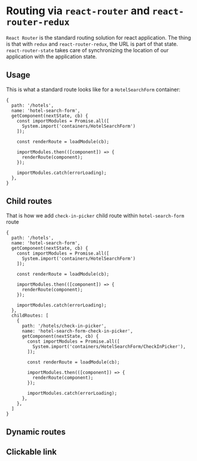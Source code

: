 # Routing via `react-router` and `react-router-redux`
`React Router` is the standard routing solution for react application. The thing is that with `redux` and `react-router-redux`, the URL is 
part of that state. `react-router-state` takes care of synchronizing the location of our application with the application state.

## Usage
This is what a standard route looks like for a `HotelSearchForm` container:
```JS
{
  path: '/hotels',
  name: 'hotel-search-form',
  getComponent(nextState, cb) {
    const importModules = Promise.all([
      System.import('containers/HotelSearchForm')
    ]);

    const renderRoute = loadModule(cb);

    importModules.then(([component]) => {
      renderRoute(component);
    });

    importModules.catch(errorLoading);
  },
}
```

## Child routes
That is how we add `check-in-picker` child route within `hotel-search-form` route
```JS
{
  path: '/hotels',
  name: 'hotel-search-form',
  getComponent(nextState, cb) {
    const importModules = Promise.all([
      System.import('containers/HotelSearchForm')
    ]);

    const renderRoute = loadModule(cb);

    importModules.then(([component]) => {
      renderRoute(component);
    });

    importModules.catch(errorLoading);
  },
  childRoutes: [
    {
      path: '/hotels/check-in-picker',
      name: 'hotel-search-form-check-in-picker',
      getComponent(nextState, cb) {
        const importModules = Promise.all([
          System.import('containers/HotelSearchForm/CheckInPicker'),
        ]);
  
        const renderRoute = loadModule(cb);
  
        importModules.then(([component]) => {
          renderRoute(component);
        });
  
        importModules.catch(errorLoading);
      },
    },
  ]
}
```


## Dynamic routes

## Clickable link
